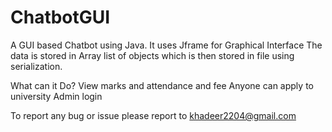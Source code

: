 # ChatbotGUI
A GUI based Chatbot using Java.
It uses Jframe for Graphical Interface
The data is stored in Array list of objects which is then stored in file using serialization.

What can it Do?
View marks and attendance and fee
Anyone can apply to university
Admin login 

To report any bug or issue please report to khadeer2204@gmail.com
